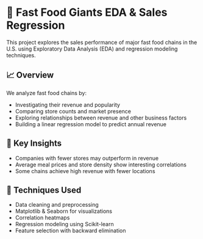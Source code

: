 # 🍔 Fast Food Giants EDA & Sales Regression

This project explores the sales performance of major fast food chains in the U.S. using Exploratory Data Analysis (EDA) and regression modeling techniques.

## 📈 Overview

We analyze fast food chains by:
- Investigating their revenue and popularity
- Comparing store counts and market presence
- Exploring relationships between revenue and other business factors
- Building a linear regression model to predict annual revenue

## 🧠 Key Insights
- Companies with fewer stores may outperform in revenue
- Average meal prices and store density show interesting correlations
- Some chains achieve high revenue with fewer locations

## 🧪 Techniques Used
- Data cleaning and preprocessing
- Matplotlib & Seaborn for visualizations
- Correlation heatmaps
- Regression modeling using Scikit-learn
- Feature selection with backward elimination

